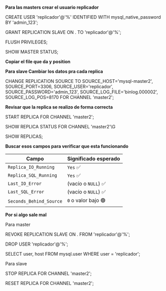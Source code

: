 **Para las masters crear el usuario replicador**

CREATE USER 'replicador'@'%' IDENTIFIED WITH mysql_native_password BY 'admin_123';

GRANT REPLICATION SLAVE ON . TO 'replicador'@'%';

FLUSH PRIVILEGES;

SHOW MASTER STATUS;

**Copiar el file que da y position**

**Para slave Cambiar los datos pra cada replica**

CHANGE REPLICATION SOURCE TO SOURCE_HOST='mysql-master2', SOURCE_PORT=3306, SOURCE_USER='replicador', SOURCE_PASSWORD='admin_123', SOURCE_LOG_FILE='binlog.000002', SOURCE_LOG_POS=8170 FOR CHANNEL 'master2';


**Revisar que la replica se realizo de forma correcta**

START REPLICA FOR CHANNEL 'master2';

SHOW REPLICA STATUS FOR CHANNEL 'master2'\G

SHOW REPLICAS;

**Buscar esos campos para verificar que esta funcionando**

| Campo                   | Significado esperado   |
| ----------------------- | ---------------------- |
| `Replica_IO_Running`    | `Yes` ✅              |
| `Replica_SQL_Running`   | `Yes` ✅              |
| `Last_IO_Error`         | (vacío o `NULL`) ✅   |
| `Last_SQL_Error`        | (vacío o `NULL`) ✅   |
| `Seconds_Behind_Source` | `0` o valor bajo 🟢   |

**Por si algo sale mal**

Para master

REVOKE REPLICATION SLAVE ON . FROM 'replicador'@'%';

DROP USER 'replicador'@'%';

SELECT user, host FROM mysql.user WHERE user = 'replicador';

Para slave

STOP REPLICA FOR CHANNEL 'master2';

RESET REPLICA FOR CHANNEL 'master2';

